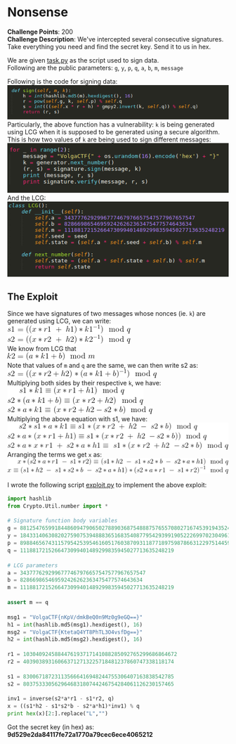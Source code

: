 # Nonsense
  
**Challenge Points**: 200  
**Challenge Description**: We've intercepted several consecutive signatures. Take everything you need and find the secret key. Send it to us in hex.  
  
We are given [task.py](task.py) as the script used to sign data.  
Following are the public parameters: `g`, `y`, `p`, `q`, `a`, `b`, `m`, `message`
  
Following is the code for signing data:  
![picture1](Pictures/Picture1.png)  
Particularly, the above function has a vulnerability: `k` is being generated using LCG when it is supposed to be generated using a secure algorithm. This is how two values of `k` are being used to sign different messages:  
![picture2](Pictures/Picture2.png)  
And the LCG:  
![picture3](Pictures/Picture3.png)  
  
## The Exploit
Since we have signatures of two messages whose nonces (ie. `k`) are generated using LCG, we can write:  
![picture4](Pictures/Picture4.png)  
![picture5](Pictures/Picture5.png)  
We know from LCG that  
![picture6](Pictures/Picture6.png)  
Note that values of `m` and `q` are the same, we can then write s2 as:  
![picture7](Pictures/Picture7.gif)  
Multiplying both sides by their respective `k`, we have:  
![picture8](Pictures/Picture8.gif)  
![picture9](Pictures/Picture9.gif)  
Multiplying the above equation with s1, we have:  
![picture10](Pictures/Picture10.gif)  
Arranging the terms we get `x` as:  
![picture11](Pictures/Picture11.gif)  
  
I wrote the following script [exploit.py](exploit.py) to implement the above exploit:  
```python
import hashlib
from Crypto.Util.number import *

# Signature function body variables
g = 88125476599184486094790650278890368754888757655708027167453919435240304366395317529470831972495061725782138055221217302201589783769854366885231779596493602609634987052252863192229681106120745605931395095346012008056087730365567429009621913663891364224332141824100071928803984724198563312854816667719924760795
y = 18433140630820275907539488836516835408779542939919052226997023049612786224410259583219376467254099629677919271852380455772458762645735404211432242965871926570632297310903219184400775850110990886397212284518923292433738871549404880989194321082225561448101852260505727288411231941413212099434438610673556403084
p = 89884656743115795425395461605176038709311877189759878663122975144592708970495081723016152663257074178905267744494172937616748015651504839967430700901664125135185879852143653824715409554960402343311756382635207838848036159350785779959423221882215217326708017212309285537596191495074550701770862125817284985959
q = 1118817215266473099401489299835945027713635248219

# LCG parameters
a = 3437776292996777467976657547577967657547
b = 828669865469592426262363475477574643634
m = 1118817215266473099401489299835945027713635248219

assert m == q

msg1 = "VolgaCTF{nKpV/dmkBeQ0n9Mz0g9eGQ==}"
h1 = int(hashlib.md5(msg1).hexdigest(), 16)
msg2 = "VolgaCTF{KtetaQ4YT8PhTL3O4vsfDg==}"
h2 = int(hashlib.md5(msg2).hexdigest(), 16)

r1 = 1030409245884476193717141088285092765299686864672
r2 = 403903893160663712713225718481237860747338118174

s1 = 830067187231135666416948244755306407163838542785
s2 = 803753330562964683180744246754284061126230157465

inv1 = inverse(s2*a*r1 - s1*r2, q)
x = ((s1*h2 - s1*s2*b - s2*a*h1)*inv1) % q
print hex(x)[2:].replace("L","")
```
Got the secret key (in hex) as: **9d529e2da84117fe72a1770a79cec6ece4065212**